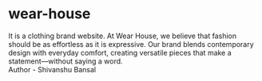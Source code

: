 # wear-house
It is a clothing brand website. At Wear House, we believe that fashion should be as effortless as it is expressive. Our brand blends contemporary design with everyday comfort, creating versatile pieces that make a statement—without saying a word.<br>
Author - Shivanshu Bansal 
